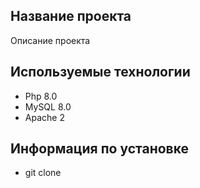 ## Название проекта
Описание проекта
## Используемые технологии
- Php 8.0
- MySQL 8.0
- Apache 2
## Информация по установке
- git clone





